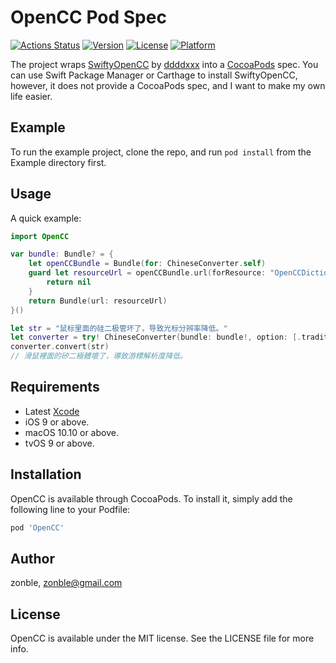 # OpenCC Pod Spec

[![Actions Status](https://github.com/zonble/OpenCC/workflows/Build/badge.svg)](https://github.com/zonble/OpenCC/actions)
[![Version](https://img.shields.io/cocoapods/v/OpenCC.svg?style=flat)](https://cocoapods.org/pods/OpenCC)
[![License](https://img.shields.io/cocoapods/l/OpenCC.svg?style=flat)](https://cocoapods.org/pods/OpenCC)
[![Platform](https://img.shields.io/cocoapods/p/OpenCC.svg?style=flat)](https://cocoapods.org/pods/OpenCC)

The project wraps [SwiftyOpenCC](https://github.com/ddddxxx/SwiftyOpenCC) by
[ddddxxx](https://github.com/ddddxxx) into a [CocoaPods](https://cocoapods.org)
spec. You can use Swift Package Manager or Carthage to install SwiftyOpenCC,
however, it does not provide a CocoaPods spec, and I want to make my own life
easier.

## Example

To run the example project, clone the repo, and run `pod install` from the
Example directory first.

## Usage

A quick example:

```swift
import OpenCC

var bundle: Bundle? = {
    let openCCBundle = Bundle(for: ChineseConverter.self)
    guard let resourceUrl = openCCBundle.url(forResource: "OpenCCDictionary", withExtension: "bundle") else {
        return nil
    }
    return Bundle(url: resourceUrl)
}()

let str = "鼠标里面的硅二极管坏了，导致光标分辨率降低。"
let converter = try! ChineseConverter(bundle: bundle!, option: [.traditionalize, .TWStandard, .TWIdiom])
converter.convert(str)
// 滑鼠裡面的矽二極體壞了，導致游標解析度降低。
```

## Requirements

- Latest [Xcode](https://developer.apple.com/xcode/)
- iOS 9 or above.
- macOS 10.10 or above.
- tvOS 9 or above.

## Installation

OpenCC is available through CocoaPods. To install it, simply add the following
line to your Podfile:

```ruby
pod 'OpenCC'
```

## Author

zonble, zonble@gmail.com

## License

OpenCC is available under the MIT license. See the LICENSE file for more info.
